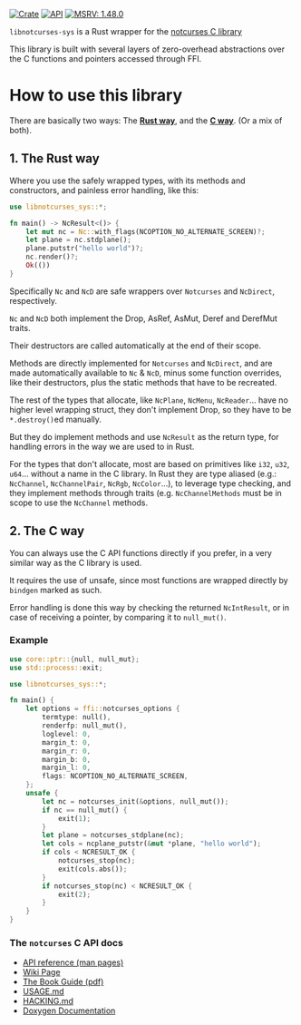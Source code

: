 [![Crate](https://img.shields.io/crates/v/libnotcurses-sys.svg)](https://crates.io/crates/libnotcurses-sys)
[![API](https://docs.rs/libnotcurses-sys/badge.svg)](https://dankamongmen.github.io/notcurses/rustdoc/libnotcurses_sys/)
[![MSRV: 1.48.0](https://flat.badgen.net/badge/MSRV/1.48.0/purple)](https://blog.rust-lang.org/2020/11/19/Rust-1.48.html)

`libnotcurses-sys` is a Rust wrapper for the
[notcurses C library](https://www.github.com/dankamongmen/notcurses/)

This library is built with several layers of zero-overhead abstractions
over the C functions and pointers accessed through FFI.

# How to use this library

There are basically two ways: The [**Rust way**](#1-the-rust-way),
and the [**C way**](#2-the-c-way). (Or a mix of both).

## 1. The Rust way

Where you use the safely wrapped types, with its methods and constructors,
and painless error handling, like this:

```rust
use libnotcurses_sys::*;

fn main() -> NcResult<()> {
    let mut nc = Nc::with_flags(NCOPTION_NO_ALTERNATE_SCREEN)?;
    let plane = nc.stdplane();
    plane.putstr("hello world")?;
    nc.render()?;
    Ok(())
}
```

Specifically `Nc` and `NcD` are safe wrappers over `Notcurses`
and `NcDirect`, respectively.

`Nc` and `NcD` both implement the Drop, AsRef, AsMut, Deref and DerefMut traits.

Their destructors are called automatically at the end of their scope.

Methods are directly implemented for `Notcurses` and `NcDirect`, and are
made automatically available to `Nc` & `NcD`, minus some function overrides,
like their destructors, plus the static methods that have to be recreated.

The rest of the types that allocate, like `NcPlane`, `NcMenu`,
`NcReader`… have no higher level wrapping struct, they don't
implement Drop, so they have to be `*.destroy()`ed manually.

But they do implement methods and use `NcResult` as the return type,
for handling errors in the way we are used to in Rust.

For the types that don't allocate, most are based on primitives like `i32`,
`u32`, `u64`… without a name in the C library. In Rust they are type aliased
(e.g.: `NcChannel`, `NcChannelPair`, `NcRgb`, `NcColor`…), to
leverage type checking, and they implement methods through traits
(e.g. `NcChannelMethods` must be in scope to use the `NcChannel` methods.

## 2. The C way

You can always use the C API functions directly if you prefer,
in a very similar way as the C library is used.

It requires the use of unsafe, since most functions are wrapped directly
by `bindgen` marked as such.

Error handling is done this way by checking the returned `NcIntResult`,
or in case of receiving a pointer, by comparing it to `null_mut()`.

### Example

```rust
use core::ptr::{null, null_mut};
use std::process::exit;

use libnotcurses_sys::*;

fn main() {
    let options = ffi::notcurses_options {
        termtype: null(),
        renderfp: null_mut(),
        loglevel: 0,
        margin_t: 0,
        margin_r: 0,
        margin_b: 0,
        margin_l: 0,
        flags: NCOPTION_NO_ALTERNATE_SCREEN,
    };
    unsafe {
        let nc = notcurses_init(&options, null_mut());
        if nc == null_mut() {
            exit(1);
        }
        let plane = notcurses_stdplane(nc);
        let cols = ncplane_putstr(&mut *plane, "hello world");
        if cols < NCRESULT_OK {
            notcurses_stop(nc);
            exit(cols.abs());
        }
        if notcurses_stop(nc) < NCRESULT_OK {
            exit(2);
        }
    }
}

```

### The `notcurses` C API docs

- [API reference (man pages)](https://notcurses.com/)
- [Wiki Page](https://nick-black.com/dankwiki/index.php/Notcurses)
- [The Book Guide (pdf)](https://nick-black.com/htp-notcurses.pdf)
- [USAGE.md](https://github.com/dankamongmen/notcurses/blob/master/USAGE.md)
- [HACKING.md](https://github.com/dankamongmen/notcurses/blob/master/doc/HACKING.md)
- [Doxygen Documentation](https://nick-black.com/notcurses/html/index.html)

